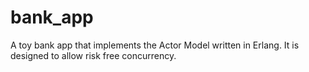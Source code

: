 # bank_app
A toy bank app that implements the Actor Model written in Erlang. It is designed to allow risk free concurrency.
